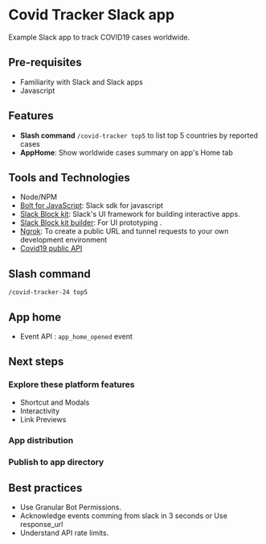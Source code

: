 # Covid Tracker Slack app

Example Slack app to track COVID19 cases worldwide.

## Pre-requisites

- Familiarity with Slack and Slack apps
- Javascript

## Features

- **Slash command** `/covid-tracker top5` to list top 5 countries by reported cases
- **AppHome**: Show worldwide cases summary on app's Home tab

## Tools and Technologies

- Node/NPM
- [Bolt for JavaScript](https://slack.dev/bolt-js/concepts): Slack sdk for javascript
- [Slack Block kit](https://api.slack.com/block-kit): Slack's UI framework for building interactive apps.
- [Slack Block kit builder](https://app.slack.com/block-kit-builder): For UI prototyping .
- [Ngrok](https://ngrok.com/): To create a public URL and tunnel requests to your own development environment
- [Covid19 public API](https://api.covid19api.com/summary)

## Slash command

`/covid-tracker-24 top5`

## App home

- Event API : `app_home_opened` event

## Next steps

### Explore these platform features

- Shortcut and Modals
- Interactivity
- Link Previews

### App distribution

### Publish to app directory

## Best practices

- Use Granular Bot Permissions.
- Acknowledge events comming from slack in 3 seconds or Use response_url
- Understand API rate limits.
